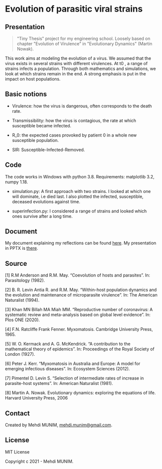 # Evolution of parasitic viral strains

## Presentation

> "Tiny Thesis" project for my engineering school. Loosely based on chapter "Evolution of Virulence" in "Evolutionary Dynamics" (Martin Nowak).

This work aims at modeling the evolution of a virus. We assumed that the virus exists in several strains with different virulences. At t0 , a range of strains infects a population. Through both mathematics and simulations, we look at which strains remain in the end. A strong emphasis is put in the impact on host populations.  

## Basic notions

* Virulence: how the virus is dangerous, often corresponds to the death rate.

* Transmissibility: how the virus is contagious, the rate at which susceptible became infected.

* R_0: the expected cases provoked by patient 0 in a whole new susceptible population. 

* SIR: Susceptible-Infected-Removed.
 
## Code

The code works in Windows with python 3.8. Requirements: matplotlib 3.2, numpy 1.18.

- simulation.py: A first approach with two strains. I looked at which one will dominate, i.e died last. I also plotted the infected, susceptible, deceased evolutions against time.

- superinfection.py: I considered a range of strains and looked which ones survive after a long time. 

## Document

My document explaining my reflections can be found [here](documents/Tiny_Thesis.pdf). My presentation in PPTX is [there](documents/MUNIM.pptx).

## Source

[1] R.M Anderson and R.M. May. “Coevolution of hosts and parasites”. In: Parasitology (1982).

[2] B. R. Levin Antia R. and R.M. May. “Within-host population dynamics and the evolution and maintenance of microparasite virulence”. In: The American Naturalist (1994).

[3] Khan MN Billah MA Miah MM. “Reproductive number of coronavirus: A systematic
review and meta-analysis based on global level evidence”. In: Plos ONE (2020).

[4] F.N. Ratcliffe Frank Fenner. Myxomatosis. Cambridge University Press, 1965.

[5] W. O. Kermack and A. G. McKendrick. “A contribution to the mathematical theory of epidemics”. In: Proceedings of the Royal Society of London (1927).

[6] Peter J. Kerr. “Myxomatosis in Australia and Europe: A model for emerging infectious diseases”. In: Ecosystem Sciences (2012).

[7] Pimentel D. Levin S. “Selection of intermediate rates of increase in parasite-host systems”. In: American Naturalist (1981).

[8] Martin A. Nowak. Evolutionary dynamics: exploring the equations of life. Harvard University Press, 2006

## Contact

Created by Mehdi MUNIM, mehdi.munim@gmail.com.

## License

MIT License 

Copyright c 2021 - Mehdi MUNIM.
